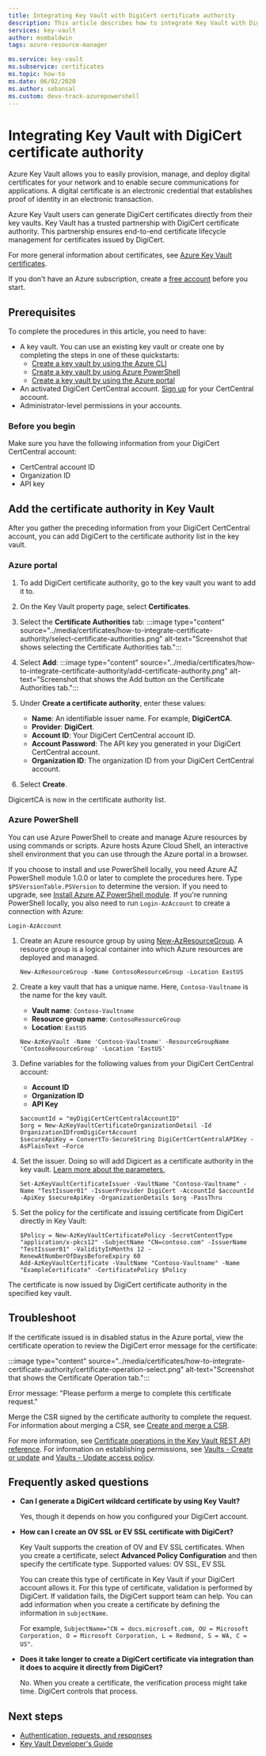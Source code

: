 ```yaml
---
title: Integrating Key Vault with DigiCert certificate authority
description: This article describes how to integrate Key Vault with DigiCert certificate authority so you can provision, manage, and deploy certificates for your network.
services: key-vault
author: msmbaldwin
tags: azure-resource-manager

ms.service: key-vault
ms.subservice: certificates
ms.topic: how-to
ms.date: 06/02/2020
ms.author: sebansal 
ms.custom: devx-track-azurepowershell
---
```


# Integrating Key Vault with DigiCert certificate authority

Azure Key Vault allows you to easily provision, manage, and deploy digital certificates for your network and to enable secure communications for applications. A digital certificate is an electronic credential that establishes proof of identity in an electronic transaction. 

Azure Key Vault users can generate DigiCert certificates directly from their key vaults. Key Vault has a trusted partnership with DigiCert certificate authority. This partnership ensures end-to-end certificate lifecycle management for certificates issued by DigiCert.

For more general information about certificates, see [Azure Key Vault certificates](./about-certificates.md).

If you don't have an Azure subscription, create a [free account](https://azure.microsoft.com/free/?WT.mc_id=A261C142F) before you start.

## Prerequisites

To complete the procedures in this article, you need to have:
* A key vault. You can use an existing key vault or create one by completing the steps in one of these quickstarts:
   - [Create a key vault by using the Azure CLI](../general/quick-create-cli.md)
   - [Create a key vault by using Azure PowerShell](../general/quick-create-powershell.md)
   - [Create a key vault by using the Azure portal](../general/quick-create-portal.md)
*	An activated DigiCert CertCentral account. [Sign up](https://www.digicert.com/account/signup/) for your CertCentral account.
*	Administrator-level permissions in your accounts.


### Before you begin

Make sure you have the following information from your DigiCert CertCentral account:
-	CertCentral account ID
-	Organization ID
-	API key

## Add the certificate authority in Key Vault 
After you gather the preceding information from your DigiCert CertCentral account, you can add DigiCert to the certificate authority list in the key vault.

### Azure portal

1.	To add DigiCert certificate authority, go to the key vault you want to add it to. 
2.	On the Key Vault property page, select **Certificates**.
3.	Select the **Certificate Authorities** tab:
:::image type="content" source="../media/certificates/how-to-integrate-certificate-authority/select-certificate-authorities.png" alt-text="Screenshot that shows selecting the Certificate Authorities tab.":::
4.	Select **Add**:
:::image type="content" source="../media/certificates/how-to-integrate-certificate-authority/add-certificate-authority.png" alt-text="Screenshot that shows the Add button on the Certificate Authorities tab.":::
5.	Under **Create a certificate authority**, enter these values:
    - 	**Name**: An identifiable issuer name. For example, **DigiCertCA**.
    - 	**Provider**: **DigiCert**.
    - 	**Account ID**: Your DigiCert CertCentral account ID.
    - 	**Account Password**: The API key you generated in your DigiCert CertCentral account.
    - 	**Organization ID**: The organization ID from your DigiCert CertCentral account. 

1. Select **Create**.
   
DigicertCA is now in the certificate authority list.


### Azure PowerShell

You can use Azure PowerShell to create and manage Azure resources by using commands or scripts. Azure hosts Azure Cloud Shell, an interactive shell environment that you can use through the Azure portal in a browser.

If you choose to install and use PowerShell locally, you need Azure AZ PowerShell module 1.0.0 or later to complete the procedures here. Type `$PSVersionTable.PSVersion` to determine the version. If you need to upgrade, see [Install Azure AZ PowerShell module](/powershell/azure/install-az-ps). If you're running PowerShell locally, you also need to run `Login-AzAccount` to create a connection with Azure:

```azurepowershell-interactive
Login-AzAccount
```

1.  Create an Azure resource group by using [New-AzResourceGroup](/powershell/module/az.resources/new-azresourcegroup). A resource group is a logical container into which Azure resources are deployed and managed. 

    ```azurepowershell-interactive
    New-AzResourceGroup -Name ContosoResourceGroup -Location EastUS
    ```

2. Create a key vault that has a unique name. Here, `Contoso-Vaultname` is the name for the key vault.

   - **Vault name**: `Contoso-Vaultname`
   - **Resource group name**: `ContosoResourceGroup`
   - **Location**: `EastUS`

    ```azurepowershell-interactive
    New-AzKeyVault -Name 'Contoso-Vaultname' -ResourceGroupName 'ContosoResourceGroup' -Location 'EastUS'
   ```

3. Define variables for the following values from your DigiCert CertCentral account:

   - **Account ID** 
   - **Organization ID** 
   - **API Key** 

   ```azurepowershell-interactive
   $accountId = "myDigiCertCertCentralAccountID"
   $org = New-AzKeyVaultCertificateOrganizationDetail -Id OrganizationIDfromDigiCertAccount
   $secureApiKey = ConvertTo-SecureString DigiCertCertCentralAPIKey -AsPlainText –Force
   ```

4. Set the issuer. Doing so will add Digicert as a certificate authority in the key vault. [Learn more about the parameters.](/powershell/module/az.keyvault/Set-AzKeyVaultCertificateIssuer)
   ```azurepowershell-interactive
   Set-AzKeyVaultCertificateIssuer -VaultName "Contoso-Vaultname" -Name "TestIssuer01" -IssuerProvider DigiCert -AccountId $accountId -ApiKey $secureApiKey -OrganizationDetails $org -PassThru
   ```

5. Set the policy for the certificate and issuing certificate from DigiCert directly in Key Vault:

   ```azurepowershell-interactive
   $Policy = New-AzKeyVaultCertificatePolicy -SecretContentType "application/x-pkcs12" -SubjectName "CN=contoso.com" -IssuerName "TestIssuer01" -ValidityInMonths 12 -RenewAtNumberOfDaysBeforeExpiry 60
   Add-AzKeyVaultCertificate -VaultName "Contoso-Vaultname" -Name "ExampleCertificate" -CertificatePolicy $Policy
   ```

The certificate is now issued by DigiCert certificate authority in the specified key vault.

## Troubleshoot

If the certificate issued is in disabled status in the Azure portal, view the certificate operation to review the DigiCert error message for the certificate:

:::image type="content" source="../media/certificates/how-to-integrate-certificate-authority/certificate-operation-select.png" alt-text="Screenshot that shows the Certificate Operation tab.":::

Error message: "Please perform a merge to complete this certificate request."
   
Merge the CSR signed by the certificate authority to complete the request. For information about merging a CSR, see [Create and merge a CSR](./create-certificate-signing-request.md).

For more information, see [Certificate operations in the Key Vault REST API reference](/rest/api/keyvault). For information on establishing permissions, see [Vaults - Create or update](/rest/api/keyvault/keyvault/vaults/create-or-update) and [Vaults - Update access policy](/rest/api/keyvault/keyvault/vaults/update-access-policy).

## Frequently asked questions

- **Can I generate a DigiCert wildcard certificate by using Key Vault?** 
   
  Yes, though it depends on how you configured your DigiCert account.
- **How can I create an OV SSL or EV SSL certificate with DigiCert?**
 
   Key Vault supports the creation of OV and EV SSL certificates. When you create a certificate, select **Advanced Policy Configuration** and then specify the certificate type. Supported values: OV SSL, EV SSL
   
   You can create this type of certificate in Key Vault if your DigiCert account allows it. For this type of certificate, validation is performed by DigiCert. If validation fails, the DigiCert support team can help. You can add information when you create a certificate by defining the information in `subjectName`.

  For example, 
      `SubjectName="CN = docs.microsoft.com, OU = Microsoft Corporation, O = Microsoft Corporation, L = Redmond, S = WA, C = US"`.
   
- **Does it take longer to create a DigiCert certificate via integration than it does to acquire it directly from DigiCert?**
   
   No. When you create a certificate, the verification process might take time. DigiCert controls that process.


## Next steps

- [Authentication, requests, and responses](../general/authentication-requests-and-responses.md)
- [Key Vault Developer's Guide](../general/developers-guide.md)
